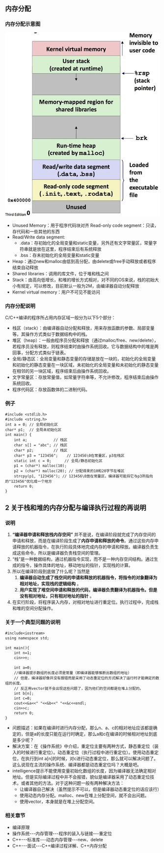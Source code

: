 ## 内存分配


### 内存分配示意图
![](image/2021-03-04-10-30-35.png)

* Unused Memory：用于程序代码块对齐
Read-only code segment：只读，存代码和一些其他的东西
* Read/Write data segment:
  * .data：存初始化的全局变量和static变量，另外还有文字常量区，常量字符串就是放在这里，程序结束后有系统释放
  * .bss：存未初始化的全局变量和static变量
* Heap：通过new和malloc由低到高分配，由delete或free手动释放或者程序结束自动释放
* Shared libraries：调用的库文件，位于堆和栈之间
* Stack：由高向低增长，和堆的增长方式相对，对不同的OS来说，栈的初始大小有规定，可以修改，目前默认一般为2M，由编译器自动分配释放
* Kernel virtual memory：用户不可见不能访问

### 内存分配说明
C/C++编译的程序所占用内存区域一般分为以下5个部分：

* 栈区（stack）：由编译器自动分配和释放，用来存放函数的参数、局部变量等。其操作方式类似于数据结构中的栈。
* 堆区（heap）：一般由程序员分配和释放（通过malloc/free、new/delete），若程序员没有释放，则程序结束时由操作系统回收。它与数据结构中的堆是两回事，分配方式类似于链表。
* 全局/静态区：全局变量和静态变量的存储是放在一块的，初始化的全局变量和初始化的静态变量在一块区域，未初始化的全局变量和未初始化的静态变量在相邻的另一块区域，程序结束后由操作系统回收。
* 文字常量区：存放常量值，如常量字符串等，不允许修改，程序结束后由操作系统回收。
* 程序代码区：存放函数体的二进制代码。


### 例子

```
#include <stdlib.h>
#include <string.h>
int a = 0; // 全局初始化区
char* p1;  // 全局未初始化区
int main() {
    int a;            // 栈区
    char s[] = "abc"; // 栈区
    char* p2;         // 栈区
    char* p3 = "123456";    // 123456\0在常量区，p3在栈区
    static int c = 0;      // 全局/静态初始化区
    p1 = (char*) malloc(10);
    p2 = (char*) malloc(20); // 分配得来的10和20字节在堆区
    strcpy(p1, "123456"); // 123456\0放在常量区，编译器可能将它与p3所指向的"123456"优化成一个地方
    return 0;
}
```


## 2 关于栈和堆的内存分配与编译执行过程的再说明

### 说明
1. **“编译器申请和释放栈内存空间”** 并不是说，在编译阶段就完成了内存空间的申请和释放，而是在编译阶段生成了**内存申请和释放的命令**。通过这些内存申请释放的机器指令，在执行阶段具体地完成内存的申请和释放。编译器负责生成这些命令，所以是编译器负责栈空间的管理。
2. “栈”是一种数据结构，通过机器指令实现，而不是一种内存空间结构。通过生成的指令，操作具体的地址，移动地址的指针，实现栈的计算。
3. 所以在编译阶段到底做了什么呢？当然是 
   1. **编译器自动生成了栈空间的申请和释放的机器指令，将指令的对象翻译为相对地址，实现栈的逻辑结构** 。
   2. **用户实现了堆空间申请和释放的代码，编译器负责翻译为机器指令。但是没有相对地址，只有相对地址的指针** 。
4. 在实行阶段，将程序装入内存，对相对地址进行重定位。执行过程中，完成栈和堆的空间分配操作。

### 关于一个典型问题的说明

```
#include<iostream>
using namespace std;

int main(){
    int n=1;
    cin>>n;

    int a=0;
    //编译器提示数组的长度必须是常量（即编译器能够推断出数组的地址）
    // 但是，编译器好像并没有报错而是采用了动态重定位的方式解决了运行时才能确定的数组的长度。
    // 反正用vector就不会出现这些问题了，因为他们的空间都是在堆上分配的。
    int b[n];
    int c=0;
    cout<<&a<<" "<<&b<<" "<<&c<<endl;
    cin>>c;
    return 0;
}
```
* 问题描述：如果在编译时进行内存分配，那么n、a、c的相对地址应该都是确定的，但是a的长度只能在运行时确定，那么a和c在编译的时候相对地址到底是多少呢？
* 解决方案：在《操作系统》中介绍，重定位主要有两种方式，静态重定位（装入的时候进行重定位）。动态重定位（执行过程中进行重定位）。使用动态重定位，在执行到int a[n]的时候，对c进行动态重定位，那么就可以解决问题了。这么说现在主流的操作系统、编译器都是动态重定位吗？大概是吧。
* intelligence提示不能使用变量初始化数组的长度，因为编译器无法确定相对地址。但是实际编译过程中并不会报错，貌似是编译器采用了动态重定位技术，或者其他的方法。对于这种问题一般有两种解决方法：
  * 让编译器自己解决（虽然提示不可以，但是编译器动态重定位的话应该行）
  * 使用动态内存分配。malloc、new在堆上分配空间，就不会出问题。
  * 使用vector，本身就是在堆上分配空间。

### 相关章节

* 编译原理
* 操作系统---内存管理---程序的装入与链接---重定位
* C++---标准库---动态内存管理---new、delete
* C++---面试---C++编译过程详解、C++内存分配